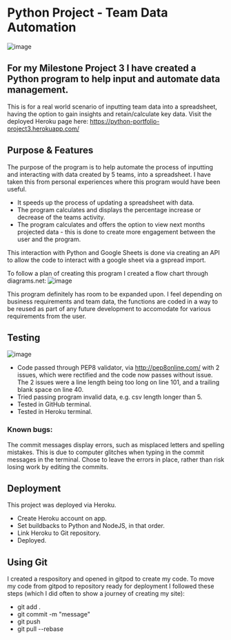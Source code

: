 # Python Project - Team Data Automation

![image](https://user-images.githubusercontent.com/93741957/158492239-478fa180-dc27-436a-afc3-bae9f331dcf0.png)

## For my Milestone Project 3 I have created a Python program to help input and automate data management.

This is for a real world scenario of inputting team data into a spreadsheet, having the option to gain insights and retain/calculate key data. Visit the deployed Heroku page here: https://python-portfolio-project3.herokuapp.com/ 

## Purpose & Features

The purpose of the program is to help automate the process of inputting and interacting with data created by 5 teams, into a spreadsheet. I have taken this from personal experiences where this program would have been useful. 
- It speeds up the process of updating a spreadsheet with data.
- The program calculates and displays the percentage increase or decrease of the teams activity. 
- The program calculates and offers the option to view next months projected data - this is done to create more engagement between the user and the program. 

This interaction with Python and Google Sheets is done via creating an API to allow the code to interact with a google sheet via a gspread import.

To follow a plan of creating this program I created a flow chart through diagrams.net: 
![image](https://user-images.githubusercontent.com/93741957/158696173-02e54fd0-48f7-4783-910f-59221fdf4098.png)

This program definitely has room to be expanded upon. I feel depending on business requirements and team data, the functions are coded in a way to be reused as part of any future development to accomodate for various requirements from the user. 

## Testing

![image](https://user-images.githubusercontent.com/93741957/158692261-47858492-5c08-4e4b-8848-b85d3f7afa0c.png)
 
- Code passed through PEP8 validator, via http://pep8online.com/ with 2 issues, which were rectified and the code now passes without issue. The 2 issues were a line length being too long on line 101, and a trailing blank space on line 40. 
- Tried passing program invalid data, e.g. csv length longer than 5. 
- Tested in GitHub terminal.
- Tested in Heroku terminal.
 
 ### Known bugs:
 The commit messages display errors, such as misplaced letters and spelling mistakes. This is due to computer glitches when typing in the commit messages in the terminal. 
 Chose to leave the errors in place, rather than risk losing work by editing the commits. 
 
 ## Deployment
 
 This project was deployed via Heroku.
 - Create Heroku account on app. 
 - Set buildbacks to Python and NodeJS, in that order. 
 - Link Heroku to Git repository. 
 - Deployed.
 
 ## Using Git

I created a respository and opened in gitpod to create my code. To move my code from gitpod to repository ready for deployment I followed these steps (which I did often to show a journey of creating my site): 
 - git add .
 - git commit -m "message"
 - git push
 - git pull --rebase
